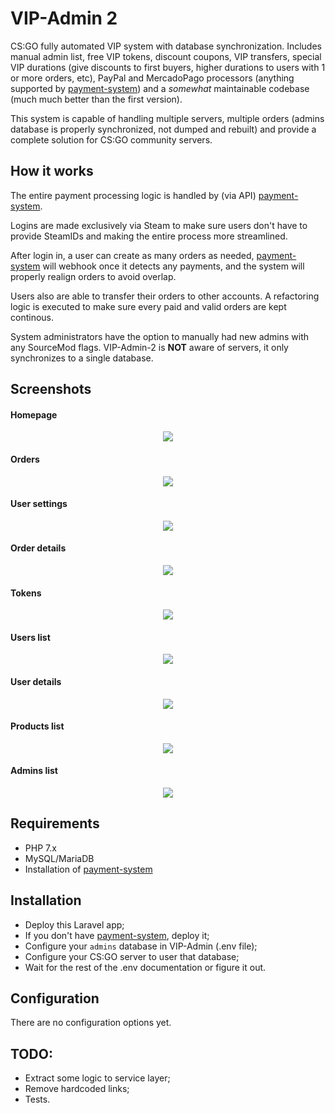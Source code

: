 # VIP-Admin 2

CS:GO fully automated VIP system with database synchronization. Includes manual admin list, free VIP tokens, discount coupons, VIP transfers, special VIP durations (give discounts to first buyers, higher durations to users with 1 or more orders, etc), PayPal and MercadoPago processors (anything supported by [payment-system](https://github.com/HugoJF/payment-system)) and a *somewhat* maintainable codebase (much much better than the first version).

This system is capable of handling multiple servers, multiple orders (admins database is properly synchronized, not dumped and rebuilt) and provide a complete solution for CS:GO community servers.

## How it works

The entire payment processing logic is handled by (via API) [payment-system](https://github.com/HugoJF/payment-system).

Logins are made exclusively via Steam to make sure users don't have to provide SteamIDs and making the entire process more streamlined.

After login in, a user can create as many orders as needed, [payment-system](https://github.com/HugoJF/payment-system) will webhook once it detects any payments, and the system will properly realign orders to avoid overlap.

Users also are able to transfer their orders to other accounts. A refactoring logic is executed to make sure every paid and valid orders are kept continous.

System administrators have the option to manually had new admins with any SourceMod flags. VIP-Admin-2 is **NOT** aware of servers, it only synchronizes to a single database.

## Screenshots

#### Homepage 

<p align="center">
  <img src="https://i.imgur.com/R01UxmF.png">
</p>

#### Orders

<p align="center">
  <img src="https://i.imgur.com/j9yjrqD.png">
</p>

#### User settings

<p align="center">
  <img src="https://i.imgur.com/KzQ8Nux.png">
</p>

#### Order details

<p align="center">
  <img src="https://i.imgur.com/1Oi6zHe.png">
</p>

#### Tokens

<p align="center">
  <img src="https://i.imgur.com/x4vEtc7.png">
</p>

#### Users list

<p align="center">
  <img src="https://i.imgur.com/w9aHBC5.png">
</p>

#### User details

<p align="center">
  <img src="https://i.imgur.com/4lvu2yH.png">
</p>

#### Products list

<p align="center">
  <img src="https://i.imgur.com/bhiUBex.png">
</p>

#### Admins list

<p align="center">
  <img src="https://i.imgur.com/zIbQlQL.png">
</p>


## Requirements
  - PHP 7.x
  - MySQL/MariaDB
  - Installation of [payment-system](https://github.com/HugoJF/payment-system)

## Installation
  - Deploy this Laravel app;
  - If you don't have [payment-system](https://github.com/HugoJF/payment-system), deploy it;
  - Configure your `admins` database in VIP-Admin (.env file);
  - Configure your CS:GO server to user that database;
  - Wait for the rest of the .env documentation or figure it out.
  
## Configuration
  There are no configuration options yet.

## TODO:
  - Extract some logic to service layer;
  - Remove hardcoded links;
  - Tests.
